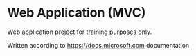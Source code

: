 # Web Application (MVC)

Web application project for training purposes only.

Written according to https://docs.microsoft.com documentation
